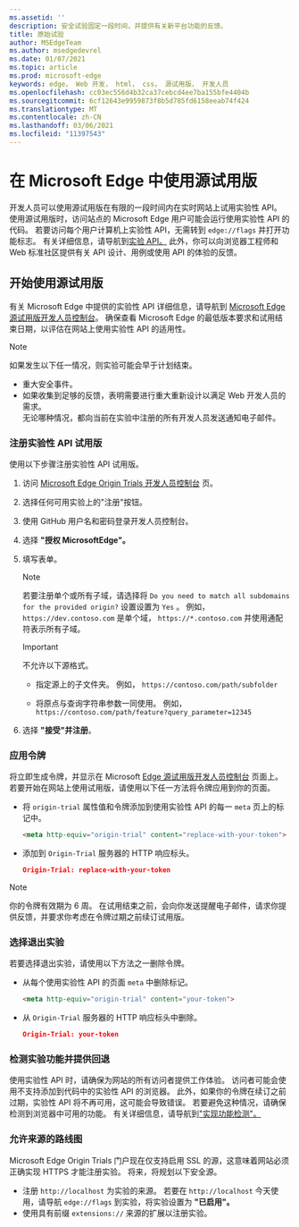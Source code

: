 ```yaml
---
ms.assetid: ''
description: 安全试验固定一段时间，并提供有关新平台功能的反馈。
title: 原始试验
author: MSEdgeTeam
ms.author: msedgedevrel
ms.date: 01/07/2021
ms.topic: article
ms.prod: microsoft-edge
keywords: edge， Web 开发， html， css， 源试用版， 开发人员
ms.openlocfilehash: cc03ec556d4b32ca37cebcd4ee7ba155bfe4404b
ms.sourcegitcommit: 6cf12643e9959873f8b5d785fd6158eeab74f424
ms.translationtype: MT
ms.contentlocale: zh-CN
ms.lasthandoff: 03/06/2021
ms.locfileid: "11397543"
---
```

# <a name="use-origin-trials-in-microsoft-edge"></a>在 Microsoft Edge 中使用源试用版  

开发人员可以使用源试用版在有限的一段时间内在实时网站上试用实验性 API。  使用源试用版时，访问站点的 Microsoft Edge 用户可能会运行使用实验性 API 的代码。  若要访问每个用户计算机上实验性 API，无需转到 `edge://flags` 并打开功能标志。  有关详细信息，请导航到[实验 API。][DeveloperMicrsoftEdgeOriginTrials]  此外，你可以向浏览器工程师和 Web 标准社区提供有关 API 设计、用例或使用 API 的体验的反馈。  

## <a name="get-started-using-origin-trials"></a>开始使用源试用版  

有关 Microsoft Edge 中提供的实验性 API 详细信息，请导航到 [Microsoft Edge 源试用版开发人员控制台][DeveloperMicrsoftEdgeOriginTrials]。  确保查看 Microsoft Edge 的最低版本要求和试用结束日期，以评估在网站上使用实验性 API 的适用性。  

> [!NOTE]
> 如果发生以下任一情况，则实验可能会早于计划结束。  
> *   重大安全事件。  
> *   如果收集到足够的反馈，表明需要进行重大重新设计以满足 Web 开发人员的需求。  
> 无论哪种情况，都向当前在实验中注册的所有开发人员发送通知电子邮件。  

### <a name="register-for-a-trial-of-an-experimental-api"></a>注册实验性 API 试用版  

使用以下步骤注册实验性 API 试用版。  

1.  访问 [Microsoft Edge Origin Trials 开发人员控制台][DeveloperMicrsoftEdgeOriginTrials] 页。  
1.  选择任何可用实验上的"注册"按钮。  
1.  使用 GitHub 用户名和密码登录开发人员控制台。  
1.  选择 **"授权 MicrosoftEdge"。**  
1.  填写表单。  
    
    > [!NOTE]
    > 若要注册单个或所有子域，请选择将 `Do you need to match all subdomains for the provided origin?` 设置设置为 `Yes` 。  例如， `https://dev.contoso.com` 是单个域， `https://*.contoso.com` 并使用通配符表示所有子域。  
    
    > [!IMPORTANT]
    > 不允许以下源格式。  
    > *   指定源上的子文件夹。  例如， `https://contoso.com/path/subfolder`  
    > 
    > *   将原点与查询字符串参数一同使用。  例如， `https://contoso.com/path/feature?query_parameter=12345`  
    
1.  选择 **"接受"并注册**。  
    
### <a name="apply-your-token"></a>应用令牌  

将立即生成令牌，并显示在 Microsoft [Edge 源试用版开发人员控制台][DeveloperMicrsoftEdgeOriginTrials] 页面上。  若要开始在网站上使用试用版，请使用以下任一方法将令牌应用到你的页面。  

*   将 `origin-trial` 属性值和令牌添加到使用实验性 API 的每一 `meta` 页上的标记中。  
    
    ```html
    <meta http-equiv="origin-trial" content="replace-with-your-token">
    ```  
    
*   添加到 `Origin-Trial` 服务器的 HTTP 响应标头。  
    
    ```json
    Origin-Trial: replace-with-your-token
    ```  
    
> [!NOTE]
> 你的令牌有效期为 6 周。  在试用结束之前，会向你发送提醒电子邮件，请求你提供反馈，并要求你考虑在令牌过期之前续订试用版。  

### <a name="opt-out-of-an-experiment"></a>选择退出实验  

若要选择退出实验，请使用以下方法之一删除令牌。  

*   从每个使用实验性 API 的页面 `meta` 中删除标记。  
    
    ```html
    <meta http-equiv="origin-trial" content="your-token">
    ```  
    
*   从 `Origin-Trial` 服务器的 HTTP 响应标头中删除。  
    
    ```json
    Origin-Trial: your-token
    ```  
    
### <a name="detect-experimental-features-and-provide-a-fallback"></a>检测实验功能并提供回退  

使用实验性 API 时，请确保为网站的所有访问者提供工作体验。  访问者可能会使用不支持添加到代码中的实验性 API 的浏览器。  此外，如果你的令牌在续订之前过期，实验性 API 将不再可用，这可能会导致错误。  若要避免这种情况，请确保检测到浏览器中可用的功能。  有关详细信息，请导航到["实现功能检测"。][MDNImplementingFeatureDetection]

### <a name="roadmap-for-allowed-origins"></a>允许来源的路线图  

Microsoft Edge Origin Trials 门户现在仅支持启用 SSL 的源，这意味着网站必须正确实现 HTTPS 才能注册实验。  将来，将规划以下安全源。  

*   注册 `http://localhost` 为实验的来源。  若要在 `http://localhost` 今天使用，请导航 `edge://flags` 到实验，将实验设置为 **"已启用"。**  
*   使用具有前缀 `extensions://` 来源的扩展以注册实验。  
    
<!-- links -->  

[DeveloperMicrsoftEdgeOriginTrials]: https://developer.microsoft.com/microsoft-edge/origin-trials "Microsoft Edge Origin Trials 开发人员控制台|Microsoft Docs"  

[MDNImplementingFeatureDetection]: https://developer.mozilla.org/docs/learn/tools_and_testing/cross_browser_testing/feature_detection "实现功能检测|MDN"  
